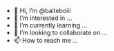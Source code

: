 - 👋 Hi, I’m @baiteboiii
- 👀 I’m interested in ...
- 🌱 I’m currently learning ...
- 💞️ I’m looking to collaborate on ...
- 📫 How to reach me ...

<!---
baiteboiii/baiteboiii is a ✨ special ✨ repository because its `README.md` (this file) appears on your GitHub profile.
You can click the Preview link to take a look at your changes.
--->
